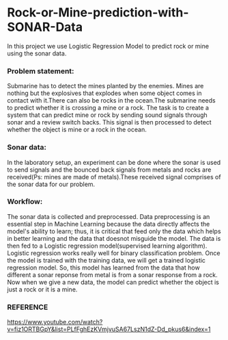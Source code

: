 # Rock-or-Mine-prediction-with-SONAR-Data
In this project we use Logistic Regression Model to predict rock or mine using the sonar data.

### Problem statement:

Submarine has to detect the mines planted by the enemies. Mines are nothing but the explosives that explodes when some object comes in contact with it.There can also be rocks in the ocean.The submarine needs to predict whether it is crossing a mine or a rock. The task is to create a system that can predict mine or rock by sending sound signals through sonar and a review switch backs. This signal is then processed to detect whether the object is mine or a rock in the ocean.

### Sonar data:

In the laboratory setup, an experiment can be done where the sonar is used to send signals and the bounced back signals from metals and rocks are received(Ps: mines are made of metals).These received signal comprises of the sonar data for our problem.

### Workflow:

The sonar data is collected and preprocessed. Data preprocessing is an essential step in Machine Learning because the data directly affects the model's ability to learn; thus, it is critical that feed only the data which helps in better learning and the data that doesnot misguide the model. The data is then fed to a Logistic regression model(supervised learning algorithm). Logistic regression works really well for binary classification problem. Once the model is trained with the training data, we will get a trained logistic regression model. So, this model has learned from the data that how different a sonar reponse from metal is from a sonar response from a rock. Now when we give a new data, the model can predict whether the object is just a rock or it is a mine.

### REFERENCE

https://www.youtube.com/watch?v=fiz1ORTBGpY&list=PLfFghEzKVmjvuSA67LszN1dZ-Dd_pkus6&index=1




